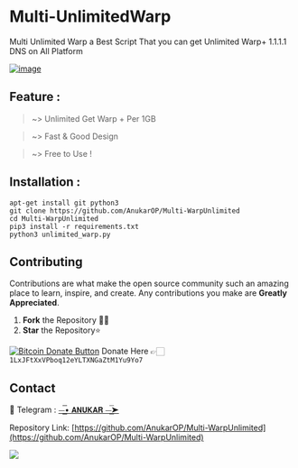 # Multi-UnlimitedWarp
Multi Unlimited Warp a Best Script That you can get Unlimited Warp+ 1.1.1.1 DNS on All Platform <div>

<a href="https://github.com/AnukarOP/Multi-WarpUnlimited"><img src="https://i.ibb.co/fDY1RyT/image.png" alt="image" border="0"></a>

## Feature : 

> ~> Unlimited Get Warp + Per 1GB

> ~> Fast & Good Design 

> ~> Free to Use !

## Installation :

```
apt-get install git python3
git clone https://github.com/AnukarOP/Multi-WarpUnlimited
cd Multi-WarpUnlimited
pip3 install -r requirements.txt
python3 unlimited_warp.py
```


## Contributing

Contributions are what make the open source community such an amazing place to learn, inspire, and create. Any contributions you make are **Greatly Appreciated**.

1. **Fork** the Repository 🤝🏻
2. **Star** the Repository⭐

<a href="bitcoin:1LxJFtXxVPboq12eYLTXNGaZtM1Yu9Yo7">![Bitcoin Donate Button](https://www.drupal.org/files/project-images/bitcoindonate.png)</a> Donate Here 👉🏻`1LxJFtXxVPboq12eYLTXNGaZtM1Yu9Yo7`

## Contact
🚀 Telegram : [⏤͟͟͞͞• 𝗔𝗡𝗨𝗞𝗔𝗥 ⏤͟͞➤](telegram.me/AnukarOP)

Repository Link: [https://github.com/AnukarOP/Multi-WarpUnlimited](https://github.com/AnukarOP/Multi-WarpUnlimited)
 

<p>
                                         <img src=https://visitor-badge.laobi.icu/badge?page_id=AnukarOP.readme />
</p>

